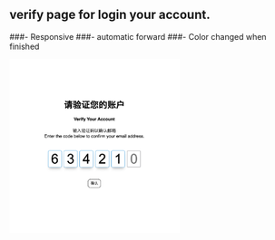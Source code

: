 ## verify page for login your account.

###- Responsive
###- automatic forward
###- Color changed when finished

<img src="screen_shot.png" width="300">
